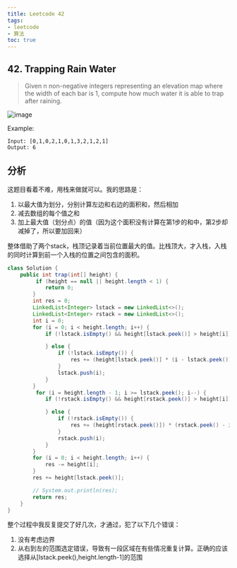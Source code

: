 ```yaml
---
title: Leetcode 42
tags: 
- leetcode
- 算法
toc: true
---
```


## 42. Trapping Rain Water

> Given n non-negative integers representing an elevation map where the width of each bar is 1, compute how much water it is able to trap after raining.

![image](https://assets.leetcode.com/uploads/2018/10/22/rainwatertrap.png)

Example:
```
Input: [0,1,0,2,1,0,1,3,2,1,2,1]
Output: 6
```

<!--more-->


## 分析

这题目看着不难，用栈来做就可以。我的思路是：
1. 以最大值为划分，分别计算左边和右边的面积和，然后相加
2. 减去数组的每个值之和
3. 加上最大值（划分点）的值（因为这个面积没有计算在第1步的和中，第2步却减掉了，所以要加回来）

整体借助了两个stack，栈顶记录着当前位置最大的值。比栈顶大，才入栈，入栈的同时计算到前一个入栈的位置之间包含的面积。

```java
class Solution {
    public int trap(int[] height) {
         if (height == null || height.length < 1) {
            return 0;
        }
        int res = 0;
        LinkedList<Integer> lstack = new LinkedList<>();
        LinkedList<Integer> rstack = new LinkedList<>();
        int i = 0;
        for (i = 0; i < height.length; i++) {
            if (!lstack.isEmpty() && height[lstack.peek()] > height[i]) {

            } else {
                if (!lstack.isEmpty()) {
                    res += (height[lstack.peek()] * (i - lstack.peek())) ;
                }
                lstack.push(i);
            }
        }
         for (i = height.length - 1; i >= lstack.peek(); i--) {
            if (!rstack.isEmpty() && height[rstack.peek()] > height[i]) {

            } else {
                if (!rstack.isEmpty()) {
                    res += (height[rstack.peek()]) * (rstack.peek() - i);
                }
                rstack.push(i);
            }
        }
        for (i = 0; i < height.length; i++) {
            res -= height[i];
        }
        res += height[lstack.peek()];

        // System.out.println(res);
        return res;
    }
}
```

整个过程中我反复提交了好几次，才通过，犯了以下几个错误：
1. 没有考虑边界
2. 从右到左的范围选定错误，导致有一段区域在有些情况重复计算。正确的应该选择从[lstack.peek(),height.length-1]的范围
